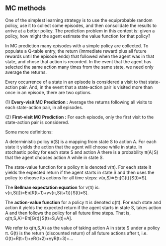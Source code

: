 ## MC methods ##
One of the simplest learning strategy is to use the equiprobable random policy, use it to collect some episodes, and then consolidate the results to arrive at a better policy. The prediction problem in this context is: given a policy, how might the agent estimate the value function for that policy?

In MC prediction many episodes with a simple policy are collected. To populate a Q-table entry, the return (immediate reward plus all future rewards until the episode ends) that followed when the agent was in that state, and chose that action is recorded. In the event that the agent has selected the same action many times from the same state, we need only average the returns.

Every occurrence of a state in an episode is considered a visit to that state-action pair. And, in the event that a state-action pair is visited more than once in an episode, there are two options.

(1) __Every-visit MC Prediction :__
Average the returns following all visits to each state-action pair, in all episodes.

(2) __First-visit MC Prediction :__
For each episode, only the first visit to the state-action pair is considered.

Some more definitions:

A deterministic policy π(S) is a mapping from state S to action A. For each state it yields the action that the agent will choose while in state. In stochastic policy for each state S and action A there is a probability π(A∣S) that the agent chooses action A while in state S.

The state-value function for a policy π is denoted v(π). For each state it yields the expected return if the agent starts in state 
S and then uses the policy to choose its actions for all time steps: v(π,S)≐Eπ\[G(t)∣S(t)=S\].

The __Bellman expectation equation__ for v(π) is: v(π,S(t))=Eπ\[R(t+1)+γv(π,S(t+1))∣S(t)=S].

The __action-value function__ for a policy π is denoted q(π). For each state and action it yields the expected return if the agent starts in state S, takes action A and then follows the policy for all future time steps. That is, q(π,S,A)=Eπ\[G(t)∣S(t)=S,A(t)=A].

We refer to q(π,S,A) as the value of taking action A in state S under a policy π. G(t) is the return (discounted return) of all future actions after t, i.e. G(t)=R(t+1)+γR(t+2)+γγR(t+3)+...
